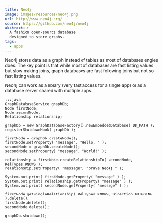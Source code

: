 ```yaml
---
title: Neo4j
image: images/resources/neo4j.png
url: http://www.neo4j.org/
source: https://github.com/neo4j/neo4j
abstract: >
  A fashion open-source database 
  designed to store graphs.
tags:
  - apps  
---
```

Neo4j stores data as a graph
instead of tables as most of databases engies does.
The key point is that while most of 
databases are fast listing values but slow making joins,
graph databases are fast following joins but not so fast
listing values.

Neo4j can work as a library 
(very fast access for a single app)
or as a database server shared with multiple apps.


	:::java
	GraphDatabaseService graphDb;
	Node firstNode;
	Node secondNode;
	Relationship relationship;

	graphDb = new GraphDatabaseFactory().newEmbeddedDatabase( DB_PATH );
	registerShutdownHook( graphDb );

	firstNode = graphDb.createNode();
	firstNode.setProperty( "message", "Hello, " );
	secondNode = graphDb.createNode();
	secondNode.setProperty( "message", "World!" );
	 
	relationship = firstNode.createRelationshipTo( secondNode, RelTypes.KNOWS );
	relationship.setProperty( "message", "brave Neo4j " );

	System.out.print( firstNode.getProperty( "message" ) );
	System.out.print( relationship.getProperty( "message" ) );
	System.out.print( secondNode.getProperty( "message" ) );

	firstNode.getSingleRelationship( RelTypes.KNOWS, Direction.OUTGOING ).delete();
	firstNode.delete();
	secondNode.delete();

	graphDb.shutdown();
